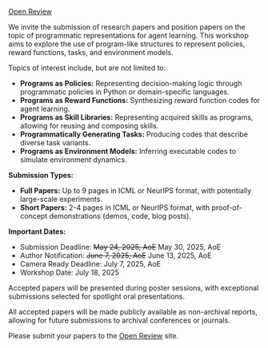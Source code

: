 [<u>Open Review</u>](https://openreview.net/group?id=ICML.cc/2025/Workshop/PRAL)

We invite the submission of research papers and position papers on the topic of programmatic representations for agent learning. This workshop aims to explore the use of program-like structures to represent policies, reward functions, tasks, and environment models.

Topics of interest include, but are not limited to:

* **Programs as Policies:** Representing decision-making logic through programmatic policies in Python or domain-specific languages.
* **Programs as Reward Functions:** Synthesizing reward function codes for agent learning.
* **Programs as Skill Libraries:** Representing acquired skills as programs, allowing for reusing and composing skills.
* **Programmatically Generating Tasks:** Producing codes that describe diverse task variants.
* **Programs as Environment Models:** Inferring executable codes to simulate environment dynamics.

**Submission Types:**

* **Full Papers:** Up to 9 pages in ICML or NeurIPS format, with potentially large-scale experiments.
* **Short Papers:** 2-4 pages in ICML or NeurIPS format, with proof-of-concept demonstrations (demos, code, blog posts).

**Important Dates:**

* Submission Deadline: ~~May 24, 2025, AoE~~ May 30, 2025, AoE
* Author Notification: ~~June 7, 2025, AoE~~ June 13, 2025, AoE
* Camera Ready Deadline: July 7, 2025, AoE
* Workshop Date: July 18, 2025

Accepted papers will be presented during poster sessions, with exceptional submissions selected for spotlight oral presentations.

All accepted papers will be made publicly available as non-archival reports, allowing for future submissions to archival conferences or journals.

Please submit your papers to the [<u>Open Review</u>](https://openreview.net/group?id=ICML.cc/2025/Workshop/PRAL) site.
